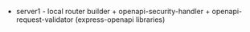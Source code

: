 - server1 - local router builder + openapi-security-handler + openapi-request-validator (express-openapi libraries)
